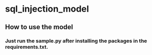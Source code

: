 # sql_injection_model

## How to use the model
### Just run the sample.py after installing the packages in the requirements.txt.

